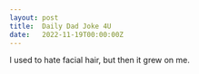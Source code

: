 ```yaml
---
layout: post
title:  Daily Dad Joke 4U
date:   2022-11-19T00:00:00Z
---
```

I used to hate facial hair, but then it grew on me.

